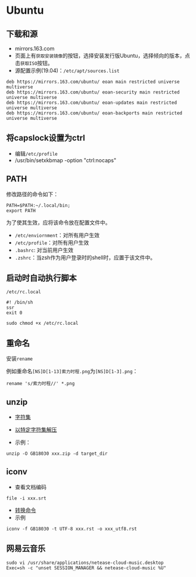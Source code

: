 # Ubuntu

## 下载和源
- mirrors.163.com
- 页面上有`获取安装镜像`的按钮，选择安装发行版Ubuntu，选择倾向的版本，点击`获取ISO`按钮。
- 源配置示例(19.04)：`/etc/apt/sources.list`
``` 
deb https://mirrors.163.com/ubuntu/ eoan main restricted universe multiverse
deb https://mirrors.163.com/ubuntu/ eoan-security main restricted universe multiverse
deb https://mirrors.163.com/ubuntu/ eoan-updates main restricted universe multiverse
deb https://mirrors.163.com/ubuntu/ eoan-backports main restricted universe multiverse
```

## 将capslock设置为ctrl
- 编辑`/etc/profile`
- /usr/bin/setxkbmap -option "ctrl:nocaps"
 
## PATH 

修改路径的命令如下：
```
PATH=$PATH:~/.local/bin;
export PATH
```
为了使其生效，应将该命令放在配置文件中。
- `/etc/enviornment`：对所有用户生效
- `/etc/profile`：对所有用户生效
- `.bashrc`: 对当前用户生效
- `.zshrc`：当zsh作为用户登录时的shell时，应置于该文件中。

## 启动时自动执行脚本 

`/etc/rc.local`

```
#! /bin/sh 
ssr
exit 0
```

`sudo chmod +x /etc/rc.local`

## 重命名

安装`rename`

例如重命名`[NS]D[1-13]索力时程.png`为`[NS]D[1-3].png`：

```
rename 's/索力时程//' *.png
```

## unzip

- [字符集](https://www.iana.org/assignments/character-sets/character-sets.xhtml)
- [以特定字符集解压](https://superuser.com/questions/872596/decompress-zip-with-given-encoding)

- 示例：
```
unzip -O GB18030 xxx.zip -d target_dir
```

## iconv

- 查看文档编码
```
file -i xxx.srt
```

- [转换命令](https://www.tecmint.com/convert-files-to-utf-8-encoding-in-linux/)
- 示例
```
iconv -f GB18030 -t UTF-8 xxx.rst -o xxx_utf8.rst
```

## 网易云音乐

```
sudo vi /usr/share/applications/netease-cloud-music.desktop
Exec=sh -c "unset SESSION_MANAGER && netease-cloud-music %U"
```
